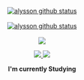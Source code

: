 
<p align="center">
  <a href="https://github.com/pedlo07"><img src="https://github-readme-stats.vercel.app/api?username=pedlo07&hide_border=true&show_icons=true&theme=dracula" alt="alysson github status"></a><br><br>
   <a href="https://github.com/pedlo07"><img src="https://github-readme-stats.vercel.app/api/top-langs/?username=pedlo07&theme=dracula&hide_border=true" alt="alysson github status"></a><br><br>
  <a href="https://github.com/pedlo07"><img src="http://github-readme-streak-stats.herokuapp.com?user=pedlo07&theme=dracula&hide_border=true&date_format=j%20M%5B%20Y%5D"></a>
</p>

<p align="center">
 <a href="mailto: pedroalmeidaveber@gmail.com">
 <img src="https://img.shields.io/badge/-Pedro-c14438?style=flat-square&logo=Gmail&logoColor=white&link=mailto:pedroalmeidaveber@gmail.com"/>
 </a>
  
 <a href="https://www.instagram.com/pedlo09/">
 <img src="https://img.shields.io/badge/-Pedro-purple?style=flat-square&logo=Instagram&logoColor=white&link=https://www.instagram.com/pedlo09/"/>
 </a> 
</p>

<p align="center"><strong> I'm currently Studying </strong></p>

